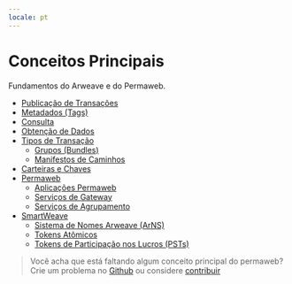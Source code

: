 ```yaml
---
locale: pt
---
```


# Conceitos Principais

Fundamentos do Arweave e do Permaweb.

- [Publicação de Transações](post-transactions.md)
- [Metadados (Tags)](tags.md)
- [Consulta](queryTransactions.md)
- [Obtenção de Dados](/guides/http-api.md)
- [Tipos de Transação](bundles.md)
  - [Grupos (Bundles)](bundles.md)
  - [Manifestos de Caminhos](manifests.md)
- [Carteiras e Chaves](keyfiles-and-wallets.md)
- [Permaweb](permaweb.md)
  - [Aplicações Permaweb](permawebApplications.md)
  - [Serviços de Gateway](gateways.md)
  - [Serviços de Agrupamento](bundlers.md)
- [SmartWeave](smartweave.md)
  - [Sistema de Nomes Arweave (ArNS)](arns.md)
  - [Tokens Atômicos](atomic-tokens.md)
  - [Tokens de Participação nos Lucros (PSTs)](psts.md)

> Você acha que está faltando algum conceito principal do permaweb? Crie um problema no [Github](https://github.com/twilson63/permaweb-cookbook/issues) ou considere [contribuir](../getting-started/contributing.md)